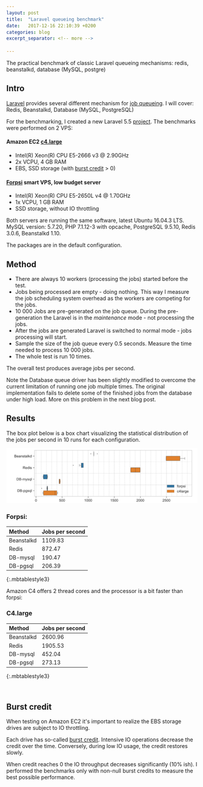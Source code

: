 ```yaml
---
layout: post
title:  "Laravel queueing benchmark"
date:   2017-12-16 22:10:39 +0200
categories: blog
excerpt_separator: <!-- more -->

---
```


The practical benchmark of classic Laravel queueing mechanisms: 
redis, beanstalkd, database (MySQL, postgre) 

<!-- more -->

## Intro

[Laravel] provides several different mechanism for [job queueing]. 
I will cover: Redis, Beanstalkd, Database (MySQL, PostgreSQL)

For the benchmarking, I created a new Laravel 5.5 [project]. 
The benchmarks were performed on 2 VPS:

#### Amazon EC2 [c4.large]
- Intel(R) Xeon(R) CPU E5-2666 v3 @ 2.90GHz
- 2x VCPU, 4 GB RAM
- EBS, SSD storage (with [burst credit] > 0)
  
#### [Forpsi] smart VPS, low budget server
- Intel(R) Xeon(R) CPU E5-2650L v4 @ 1.70GHz
- 1x VCPU, 1 GB RAM
- SSD storage, without IO throttling

Both servers are running the same software, latest Ubuntu 16.04.3 LTS.
MySQL version: 5.7.20, PHP 7.1.12-3 with opcache, 
PostgreSQL 9.5.10, Redis 3.0.6, Beanstalkd 1.10.  

The packages are in the default configuration. 

## Method

- There are always 10 workers (processing the jobs) started before the test.
- Jobs being processed are empty - doing nothing. This way I measure the job 
scheduling system overhead as the workers are competing for the jobs.
- 10 000 Jobs are pre-generated on the job queue. During the pre-generation the 
Laravel is in the *maintenance* mode - not processing the jobs.
- After the jobs are generated Laravel is switched to normal mode - jobs processing will start.
- Sample the size of the job queue every 0.5 seconds. Measure the time needed to process 10 000 jobs.
- The whole test is run 10 times.  

The overall test produces average jobs per second.  

Note the Database queue driver has been slightly modified to overcome 
the current limitation of running one job multiple times. The original
implementation fails to delete some of the finished jobs from the database under high load.
More on this problem in the next blog post.

## Results

The box plot below is a box chart visualizing the statistical distribution of the
jobs per second in 10 runs for each configuration.   

[![Benchmark results](/static/queue01/benchmark_base.svg)](/static/queue01/benchmark_base.svg)



### Forpsi: 

| Method | Jobs per second |
|:-------|:----------------|
| Beanstalkd | 1109.83
| Redis | 872.47
| DB-mysql | 190.47
| DB-pgsql | 206.39
{:.mbtablestyle3}


Amazon C4 offers 2 thread cores and the processor is a bit faster than forpsi:

### C4.large

| Method | Jobs per second |
|:-------|:----------------|
| Beanstalkd | 2600.96
| Redis | 1905.53
| DB-mysql | 452.04
| DB-pgsql | 273.13
{:.mbtablestyle3}

<br/>

## Burst credit

When testing on Amazon EC2 it's important to realize the EBS storage drives
are subject to IO throttling. 

Each drive has so-called [burst credit]. Intensive IO operations decrease
the credit over the time. Conversely, during low IO usage, the credit restores slowly.

When credit reaches 0 the IO throughput decreases significantly (10% ish). 
I performed the benchmarks only with non-null burst credits to measure the best
possible performance.

 

<!-- refs -->
[Laravel]: https://laravel.com/docs/5.5/
[job queueing]: https://laravel.com/docs/5.5/queues
[project]: https://github.com/ph4r05/laravel-queueing-benchmark
[c4.large]: https://aws.amazon.com/ec2/instance-types/
[burst credit]: https://aws.amazon.com/blogs/aws/new-burst-balance-metric-for-ec2s-general-purpose-ssd-gp2-volumes/
[Forpsi]: https://www.forpsi.com/virtual/





